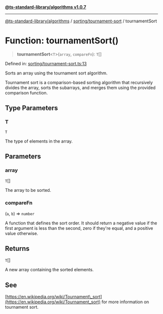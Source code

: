 [**@ts-standard-library/algorithms v1.0.7**](../../../README.md)

***

[@ts-standard-library/algorithms](../../../modules.md) / [sorting/tournament-sort](../README.md) / tournamentSort

# Function: tournamentSort()

> **tournamentSort**\<`T`\>(`array`, `compareFn`): `T`[]

Defined in: [sorting/tournament-sort.ts:13](https://github.com/gabaudette/ts-stdlib/blob/be448e6a9d9c20c6c2f27f6550ce4e65fc8c9b89/packages/algorithms/src/sorting/tournament-sort.ts#L13)

Sorts an array using the tournament sort algorithm.

Tournament sort is a comparison-based sorting algorithm that recursively divides the array,
sorts the subarrays, and merges them using the provided comparison function.

## Type Parameters

### T

`T`

The type of elements in the array.

## Parameters

### array

`T`[]

The array to be sorted.

### compareFn

(`a`, `b`) => `number`

A function that defines the sort order. It should return a negative value if the first argument is less than the second, zero if they're equal, and a positive value otherwise.

## Returns

`T`[]

A new array containing the sorted elements.

## See

[https://en.wikipedia.org/wiki/Tournament\_sort](https://en.wikipedia.org/wiki/Tournament_sort) for more information on tournament sort.
